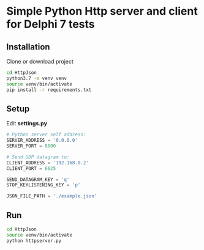 # Simple Python Http server and client for Delphi 7 tests

## Installation
Clone or download project
```bash
cd HttpJson
python3.7 -m venv venv
source venv/bin/activate
pip install -r requirements.txt
```

## Setup
Edit **settings.py**
```python
# Python server self address:
SERVER_ADDRESS = '0.0.0.0'
SERVER_PORT = 8000

# Send UDP datagram to:
CLIENT_ADDRESS = '192.168.0.2'
CLIENT_PORT = 6625

SEND_DATAGRAM_KEY = 'q'
STOP_KEYLISTENING_KEY = 'p'

JSON_FILE_PATH = './example.json'
```

## Run
```bash
cd HttpJson
source venv/bin/activate
python httpserver.py
```